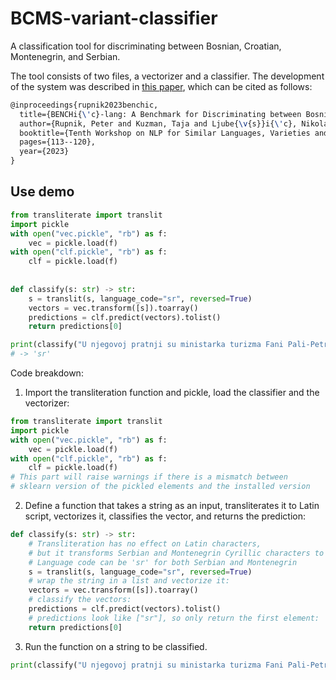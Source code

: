 # BCMS-variant-classifier
A classification tool for discriminating between Bosnian, Croatian, Montenegrin, and Serbian.

The tool consists of two files, a vectorizer and a classifier. The development of the system was described in [this paper](https://aclanthology.org/2023.vardial-1.11/), which can be cited as follows:

```latex
@inproceedings{rupnik2023benchic,
  title={BENCHi{\'c}-lang: A Benchmark for Discriminating between Bosnian, Croatian, Montenegrin and Serbian},
  author={Rupnik, Peter and Kuzman, Taja and Ljube{\v{s}}i{\'c}, Nikola},
  booktitle={Tenth Workshop on NLP for Similar Languages, Varieties and Dialects (VarDial 2023)},
  pages={113--120},
  year={2023}
}
```

## Use demo

```python
from transliterate import translit
import pickle
with open("vec.pickle", "rb") as f:
    vec = pickle.load(f)
with open("clf.pickle", "rb") as f:
    clf = pickle.load(f)
 
 
def classify(s: str) -> str:
    s = translit(s, language_code="sr", reversed=True)
    vectors = vec.transform([s]).toarray()
    predictions = clf.predict(vectors).tolist()
    return predictions[0]

print(classify("U njegovoj pratnji su ministarka turizma Fani Pali-Petralija, zamenik ministra ekonomije Petros Dukas i zamenik ministra inostranih poslova Teodoros Kasimis."))
# -> 'sr'
```

Code breakdown:
1. Import the transliteration function and pickle, load the classifier and the vectorizer:
```python
from transliterate import translit
import pickle
with open("vec.pickle", "rb") as f:
    vec = pickle.load(f)
with open("clf.pickle", "rb") as f:
    clf = pickle.load(f)
# This part will raise warnings if there is a mismatch between 
# sklearn version of the pickled elements and the installed version
```
2. Define a function that takes a string as an input, transliterates it to Latin script, vectorizes it, classifies the vector, and returns the prediction:
```python
def classify(s: str) -> str:
    # Transliteration has no effect on Latin characters, 
    # but it transforms Serbian and Montenegrin Cyrillic characters to Latin.
    # Language code can be 'sr' for both Serbian and Montenegrin
    s = translit(s, language_code="sr", reversed=True) 
    # wrap the string in a list and vectorize it:
    vectors = vec.transform([s]).toarray()
    # classify the vectors:
    predictions = clf.predict(vectors).tolist()
    # predictions look like ["sr"], so only return the first element:
    return predictions[0]

```
3. Run the function on a string to be classified.
```python
print(classify("U njegovoj pratnji su ministarka turizma Fani Pali-Petralija, zamenik ministra ekonomije Petros Dukas i zamenik ministra inostranih poslova Teodoros Kasimis."))
```

